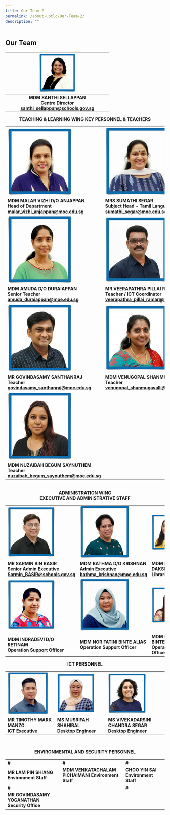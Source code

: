 ```yaml
---
title: Our Team 2
permalink: /about-uptlc/Our-Team-2/
description: ""
---
```

## Our Team

|   |      <img src="/images/centredirector.jpg"  style="width:40%" />                              |   |
|:-:|:---------------------------------------------------------------------:|:-:|
|   | **MDM SANTHI SELLAPPAN <br>Centre Director<br> santhi_sellappan@schools.gov.sg** |   |


<b><center>TEACHING & LEARNING WING KEY PERSONNEL & TEACHERS</center><b>
	
|                                                                                       |              |                                                                                    |
|---------------------------------------------------------------------------------------|-------------------------------------------------------------------------------------------------|------------------------------------------------------------------------------------|
|   <img src="/images/Headofdepartment.jpg"   style="width:69%" />        |                    <img src="/images/Subjecthead-tamil.jpeg"   style="width:75%" />                                                |                                          <img src="/images/Subjecthead-curriculum.jpeg"   style="width:73%" />                                         |
| **MDM MALAR VIZHI D/O ANJAPPAN**<br>**Head of Department**<br>malar_vizhi_anjappan@moe.edu.sg |         **MRS SUMATHI SEGAR**<br>**Subject Head -  Tamil Language**<br>sumathi_segar@moe.edu.sg         | **MR K. SARAVANAN**<br>**Subject Head -  Curriculum Innovation**<br>saravanan_k@moe.edu.sg |
|    <img src="/images/seniorteacher.jpeg"   style="width:69%" />                                                  |              <img src="/images/ictcoordinator.jpeg" style="width:72%" />                                                |                                          <img src="/images/teacher.jpeg"   style="width:73%" />                                          |
|      **MDM AMUDA D/O DURAIAPPAN**<br>**Senior Teacher**<br>amuda_duraiappan@moe.edu.sg        | **MR VEERAPATHRA PILLAI RAMAR**<br>**Teacher / ICT Coordinator**<br>veerapathra_pillai_ramar@moe.edu.sg |  **MR SEETHARAMAN THANGARAJU**<br>**Teacher**<br>seetharaman_thangaraju@moe.edu.sg       |
| <img src="/images/teacher2.jpeg"   style="width:69%"/>                                                |       <img src="/images/teacher3.jpeg"   style="width:72%" >                                                                                       |                                          <img src="/images/teacher4.jpeg"   style="width:73%" >                                          |
|       **MR GOVINDASAMY SANTHANRAJ**<br>**Teacher**<br>govindasamy_santhanraj@moe.edu.sg       |           **MDM VENUGOPAL SHANMUGAVALLI**<br>**Teacher**<br>venugopal_shanmugavalli@moe.edu.sg          |      **MS MEENAMBAL PARAMASIVAM**<br>**Teacher** <br>meenambal_paramasivam@moe.edu.sg      |
|                                           <img src="/images/teacher5.jpeg"   style="width:69%" >                                                                             |                                                                                                 |                                                                                    |
|     **MDM NUZAIBAH BEGUM SAYNUTHEM**<br>**Teacher**<br>nuzaibah_begum_saynuthem@moe.edu.sg    |                                                                                                 |                                                                                    | |
	
<br>
<b><center>ADMINISTRATION WING<br>EXECUTIVE AND ADMINISTRATIVE STAFF</center><b>
	
|                                                                           |                                                                     |                                                    |
|---------------------------------------------------------------------------|---------------------------------------------------------------------|----------------------------------------------------|
|                                     <img src="/images/Senioradminexecutive.jpeg"   style="width:70%" />                                         |                                  <img src="/images/Adminexecutive.jpeg"   style="width:74%" />                                       |                          <img src="/images/Librarian.jpeg"   style="width:78%" />                                   |
|  **MR SARMIN BIN BASIR**<br> **Senior Admin Executive**<br>Sarmin_BASIR@schools.gov.sg  | **MDM BATHMA D/O KRISHNAN**<br> **Admin Executive**<br> bathma_krishnan@moe.edu.sg  |        **MDM MALLIKA DAKSHINAMURTHY**<br> Librarian        |
|                                     <img src="/images/Operationsupportofficer.jpeg"   style="width:70%" />                                           |                                  <img src="/images/Operationsupportofficer2.jpeg"   style="width:74%" />                                  |                          <img src="/images/Operationssupportofficer3.jpeg"   style="width:78%" />                          |
|             **MDM INDRADEVI D/O RETINAM**<br>**Operation Support Officer**            |         **MDM NOR FATINI BINTE ALIAS**<br> **Operation Support Officer**        | **MDM NOORMALA BINTE WAHAB**<br> **Operation Support Officer** | |
	
	
	
<b><center>ICT PERSONNEL</center><b>
	
|                                        |                                           |                                                     |
|----------------------------------------|-------------------------------------------|-----------------------------------------------------|
|                    <img src="/images/Ictexecutive.jpeg"   style="width:90%" />                            |                     <img src="/images/DesktopEngineer.jpg"   style="width:80%" />                              |                          <img src="/images/Desktopengineer2.jpg"   style="width:70%" />                                   |
| **MR TIMOTHY MARK MANZO**<br>**ICT Executive** | **MS MUSRIFAH SHAHIBAL**<br>**Desktop Engineer** | **MS VIVEKADARSINI CHANDRA SEGAR**<br>**Desktop Engineer**  | 
	
<br>
	
<b><center>ENVIRONMENTAL AND SECURITY PERSONNEL</center><b>

|                                            |                                                |                                |
|--------------------------------------------|------------------------------------------------|--------------------------------|
|                      #                     |                        #                       |                #               |
|     MR LAM PIN SHIANG Environment Staff    | MDM VENKATACHALAM PICHAIMANI Environment Staff | CHOO YIN SAI Environment Staff |
|                      #                     |                                                |                #               |
| MR GOVINDASAMY YOGANATHAN  Security Office |                                                |                                |